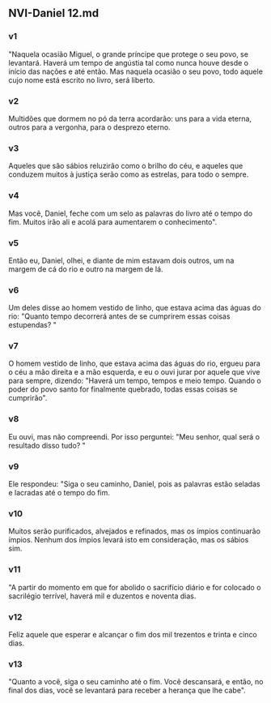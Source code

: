## NVI-Daniel 12.md
### v1
 "Naquela ocasião Miguel, o grande príncipe que protege o seu povo, se levantará. Haverá um tempo de angústia tal como nunca houve desde o início das nações e até então. Mas naquela ocasião o seu povo, todo aquele cujo nome está escrito no livro, será liberto.
### v2
 Multidões que dormem no pó da terra acordarão: uns para a vida eterna, outros para a vergonha, para o desprezo eterno.
### v3
 Aqueles que são sábios reluzirão como o brilho do céu, e aqueles que conduzem muitos à justiça serão como as estrelas, para todo o sempre.
### v4
 Mas você, Daniel, feche com um selo as palavras do livro até o tempo do fim. Muitos irão ali e acolá para aumentarem o conhecimento".
### v5
 Então eu, Daniel, olhei, e diante de mim estavam dois outros, um na margem de cá do rio e outro na margem de lá.
### v6
 Um deles disse ao homem vestido de linho, que estava acima das águas do rio: "Quanto tempo decorrerá antes de se cumprirem essas coisas estupendas? "
### v7
 O homem vestido de linho, que estava acima das águas do rio, ergueu para o céu a mão direita e a mão esquerda, e eu o ouvi jurar por aquele que vive para sempre, dizendo: "Haverá um tempo, tempos e meio tempo. Quando o poder do povo santo for finalmente quebrado, todas essas coisas se cumprirão".
### v8
 Eu ouvi, mas não compreendi. Por isso perguntei: "Meu senhor, qual será o resultado disso tudo? "
### v9
 Ele respondeu: "Siga o seu caminho, Daniel, pois as palavras estão seladas e lacradas até o tempo do fim.
### v10
 Muitos serão purificados, alvejados e refinados, mas os ímpios continuarão ímpios. Nenhum dos ímpios levará isto em consideração, mas os sábios sim.
### v11
 "A partir do momento em que for abolido o sacrifício diário e for colocado o sacrilégio terrível, haverá mil e duzentos e noventa dias.
### v12
 Feliz aquele que esperar e alcançar o fim dos mil trezentos e trinta e cinco dias.
### v13
 "Quanto a você, siga o seu caminho até o fim. Você descansará, e então, no final dos dias, você se levantará para receber a herança que lhe cabe".
